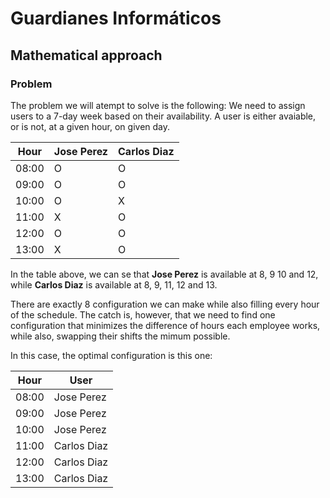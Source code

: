 # Guardianes Informáticos

## Mathematical approach

### Problem
  The problem we will atempt to solve is the following:
  We need to assign users to a 7-day week based on their availability. A user is either
  avaiable, or is not, at a given hour, on  given day. 

  | Hour | Jose Perez | Carlos Diaz |
  | --- | --- | --- |
  | 08:00 | O  | O  |
  | 09:00 | O  | O  |
  | 10:00 | O  | X  |
  | 11:00 | X  | O  |
  | 12:00 | O  | O  |
  | 13:00 | X  | O  |

  In the table above, we can se that **Jose Perez** is available at 8, 9 10 and 12, 
  while **Carlos Diaz** is available at 8, 9, 11, 12 and 13.

  There are exactly 8 configuration we can make while also filling every hour of the schedule.
  The catch is, however, that we need to find one configuration that minimizes the difference of
  hours each employee works, while also, swapping their shifts the mimum possible.

  In this case, the optimal configuration is this one:

  | Hour | User |
  | --- | --- |
  | 08:00 | Jose Perez  |
  | 09:00 | Jose Perez  |
  | 10:00 | Jose Perez  |
  | 11:00 | Carlos Diaz  |
  | 12:00 | Carlos Diaz  |
  | 13:00 | Carlos Diaz  |
